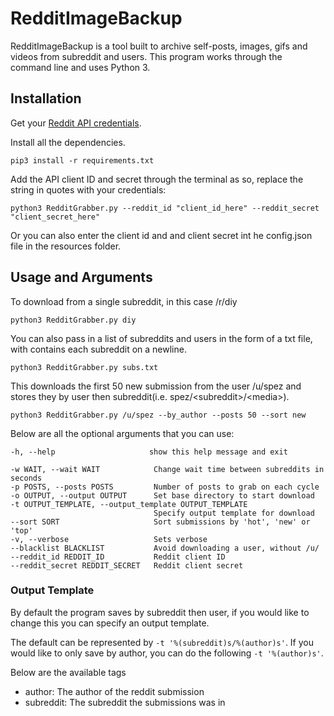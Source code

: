 # RedditImageBackup

RedditImageBackup is a tool built to archive self-posts, images, gifs and videos from subreddit and users. This program works through the command line and uses Python 3.

## Installation

Get your [Reddit API credentials](https://www.reddit.com/prefs/apps/).

Install all the dependencies.

    pip3 install -r requirements.txt

Add the API client ID and secret through the terminal as so, replace the string in quotes with your credentials:

    python3 RedditGrabber.py --reddit_id "client_id_here" --reddit_secret "client_secret_here"

Or you can also enter the client id and and client secret int he config.json file in the resources folder.

## Usage and Arguments
To download from a single subreddit, in this case /r/diy

    python3 RedditGrabber.py diy

You can also pass in a list of subreddits and users in the form of a txt file, with contains each subreddit on a newline.

    python3 RedditGrabber.py subs.txt

This downloads the first 50 new submission from the user /u/spez and stores they by user then subreddit(i.e. spez/\<subreddit>/\<media>).

    python3 RedditGrabber.py /u/spez --by_author --posts 50 --sort new

Below are all the optional arguments that you can use:

    -h, --help                     show this help message and exit

    -w WAIT, --wait WAIT            Change wait time between subreddits in seconds
    -p POSTS, --posts POSTS         Number of posts to grab on each cycle
    -o OUTPUT, --output OUTPUT      Set base directory to start download
    -t OUTPUT_TEMPLATE, --output_template OUTPUT_TEMPLATE
                                    Specify output template for download
    --sort SORT                     Sort submissions by 'hot', 'new' or 'top'
    -v, --verbose                   Sets verbose
    --blacklist BLACKLIST           Avoid downloading a user, without /u/
    --reddit_id REDDIT_ID           Reddit client ID
    --reddit_secret REDDIT_SECRET   Reddit client secret

### Output Template
By default the program saves by subreddit then user, if you would like to change this you can specify an output template.

The default can be represented by `-t '%(subreddit)s/%(author)s'`. If you would like to only save by author, you can do the following `-t '%(author)s'`.

Below are the available tags

* author: The author of the reddit submission
* subreddit: The subreddit the submissions was in
